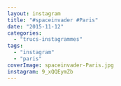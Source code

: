 ```yaml
---
layout: instagram
title: "#spaceinvader #Paris"
date: "2015-11-12"
categories: 
  - "trucs-instagrammes"
tags: 
  - "instagram"
  - "paris"
coverImage: spaceinvader-Paris.jpg
instagram: 9_xQQEymZb
---
```

